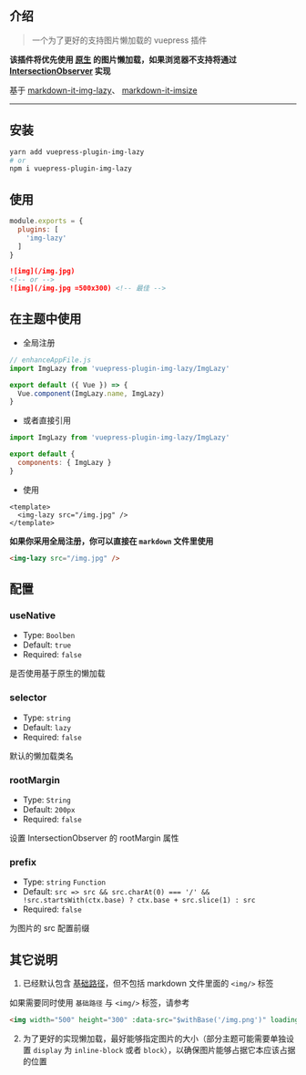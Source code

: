 ## 介绍

> 一个为了更好的支持图片懒加载的 vuepress 插件

**该插件将优先使用 [原生](https://caniuse.com/#feat=loading-lazy-attr) 的图片懒加载，如果浏览器不支持将通过 [IntersectionObserver](https://caniuse.com/#feat=intersectionobserver) 实现**

基于 [markdown-it-img-lazy](https://github.com/tolking/markdown-it-img-lazy)、 [markdown-it-imsize](https://github.com/tatsy/markdown-it-imsize)

---

## 安装

``` sh
yarn add vuepress-plugin-img-lazy
# or
npm i vuepress-plugin-img-lazy
```

## 使用

``` js
module.exports = {
  plugins: [
    'img-lazy'
  ]
}
```

``` md
![img](/img.jpg)
<!-- or -->
![img](/img.jpg =500x300) <!-- 最佳 -->
```

## 在主题中使用 <Badge text="^1.0.1"/>

- 全局注册

``` js
// enhanceAppFile.js
import ImgLazy from 'vuepress-plugin-img-lazy/ImgLazy'

export default ({ Vue }) => {
  Vue.component(ImgLazy.name, ImgLazy)
}
```

- 或者直接引用

``` js
import ImgLazy from 'vuepress-plugin-img-lazy/ImgLazy'

export default {
  components: { ImgLazy }
}
```

- 使用

``` vue
<template>
  <img-lazy src="/img.jpg" />
</template>
```

**如果你采用全局注册，你可以直接在 `markdown` 文件里使用**

``` md
<img-lazy src="/img.jpg" />
```

## 配置

### useNative
- Type: `Boolben`
- Default: `true`
- Required: `false`

是否使用基于原生的懒加载

### selector
- Type: `string`
- Default: `lazy`
- Required: `false`

默认的懒加载类名

### rootMargin
- Type: `String`
- Default: `200px`
- Required: `false`

设置 IntersectionObserver 的 rootMargin 属性

### prefix
- Type: `string` `Function`
- Default: `src => src && src.charAt(0) === '/' && !src.startsWith(ctx.base) ? ctx.base + src.slice(1) : src`
- Required: `false`

为图片的 src 配置前缀

## 其它说明

1. 已经默认包含 [基础路径](https://vuepress.vuejs.org/zh/guide/assets.html#%E5%9F%BA%E7%A1%80%E8%B7%AF%E5%BE%84)，但不包括 markdown 文件里面的 `<img/>` 标签 <Badge text="^1.0.2"/>

如果需要同时使用 `基础路径` 与 `<img/>` 标签，请参考

``` md
<img width="500" height="300" :data-src="$withBase('/img.png')" loading="lazy" class="lazy">
```

2. 为了更好的实现懒加载，最好能够指定图片的大小（部分主题可能需要单独设置 `display` 为 `inline-block` 或者 `block`），以确保图片能够占据它本应该占据的位置
